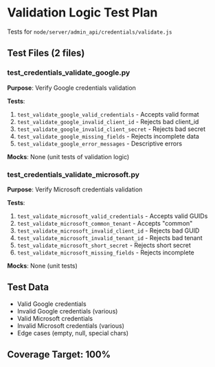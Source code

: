 # Validation Logic Test Plan

Tests for `node/server/admin_api/credentials/validate.js`

## Test Files (2 files)

### test_credentials_validate_google.py
**Purpose**: Verify Google credentials validation

**Tests**:
1. `test_validate_google_valid_credentials` - Accepts valid format
2. `test_validate_google_invalid_client_id` - Rejects bad client_id
3. `test_validate_google_invalid_client_secret` - Rejects bad secret
4. `test_validate_google_missing_fields` - Rejects incomplete data
5. `test_validate_google_error_messages` - Descriptive errors

**Mocks**: None (unit tests of validation logic)

### test_credentials_validate_microsoft.py
**Purpose**: Verify Microsoft credentials validation

**Tests**:
1. `test_validate_microsoft_valid_credentials` - Accepts valid GUIDs
2. `test_validate_microsoft_common_tenant` - Accepts "common"
3. `test_validate_microsoft_invalid_client_id` - Rejects bad GUID
4. `test_validate_microsoft_invalid_tenant_id` - Rejects bad tenant
5. `test_validate_microsoft_short_secret` - Rejects short secret
6. `test_validate_microsoft_missing_fields` - Rejects incomplete

**Mocks**: None (unit tests)

## Test Data
- Valid Google credentials
- Invalid Google credentials (various)
- Valid Microsoft credentials
- Invalid Microsoft credentials (various)
- Edge cases (empty, null, special chars)

## Coverage Target: 100%
